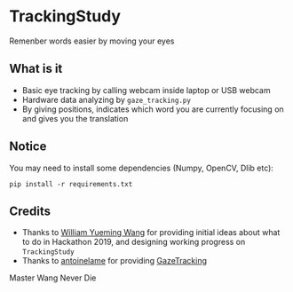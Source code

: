 # TrackingStudy
Remenber words easier by moving your eyes

## What is it
- Basic eye tracking by calling webcam inside laptop or USB webcam
- Hardware data analyzing by `gaze_tracking.py`
- By giving positions, indicates which word you are currently focusing on and gives you the translation

## Notice
You may need to install some dependencies (Numpy, OpenCV, Dlib etc):
```
pip install -r requirements.txt
```

## Credits
- Thanks to [William Yueming Wang](https://github.com/WilliamWangyueming) for providing initial ideas about what to do in Hackathon 2019, and designing working progress on `TrackingStudy`
- Thanks to [antoinelame](https://github.com/antoinelame) for providing [GazeTracking](https://github.com/antoinelame/GazeTracking)

Master Wang Never Die
